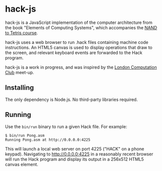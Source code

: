 # hack-js

hack-js is a JavaScript implementation of the computer architecture from
the book "Elements of Computing Systems", which accompanies the [NAND to
Tetris course](http://www.nand2tetris.org).

hack-js uses a web browser to run .hack files containing machine code
instructions. An HTML5 canvas is used to display operations that draw
to the screen, and relevant keyboard events are forwarded to the Hack
program.

hack-js is a work in progress, and was inspired by the [London
Computation Club](http://london.computation.club) meet-up.

## Installing

The only dependency is Node.js. No third-party libraries required.

## Running

Use the `bin/run` binary to run a given Hack file. For example:

```
$ bin/run Pong.asm
Running Pong.asm at http://0.0.0.0:4225
```

This will launch a local web server on port 4225 ("HACK" on a phone
keypad). Navigating to http://0.0.0.0:4225 in a reasonably recent
browser will run the Hack program and display its output in a 256x512
HTML5 canvas element.
